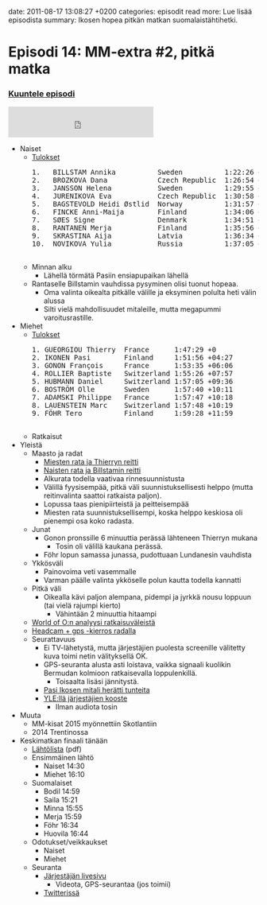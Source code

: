 date: 2011-08-17 13:08:27 +0200
categories: episodit
read more: Lue lis&auml;&auml; episodista
summary: Ikosen hopea pitk&auml;n matkan suomalaist&auml;htihetki.

# Episodi 14: MM-extra #2, pitk&auml; matka

### [Kuuntele episodi](http://podcast.raskaasti.fi/3233/30043-episodi-14-mm-extra-2-pitka-matka)
<iframe src="http://www.facebook.com/plugins/likebox.php?href=http%3A%2F%2Fwww.facebook.com%2Fpages%2FRaskaasti%2F164707666913459&amp;width=292&amp;colorscheme=dark&amp;show_faces=false&amp;stream=false&amp;header=false&amp;height=62" scrolling="no" frameborder="0" style="border:none; overflow:hidden; width:292px; height:62px;" allowTransparency="true">
</iframe>

<ul>
  <li>Naiset
  </li>
  <li style="list-style: none">
    <ul>
      <li>
        <a href="http://live.woc2011.fr/data/uploads/live/long-finals/W-100.html">Tulokset</a>
        <pre>
1.   BILLSTAM Annika          Sweden          1:22:26 +0
2.   BROZKOVA Dana            Czech Republic  1:26:54 +04:28
3.   JANSSON Helena           Sweden          1:29:55 +07:29
4.   JURENIKOVA Eva           Czech Republic  1:30:58 +08:32
5.   BAGSTEVOLD Heidi &Oslash;stlid  Norway          1:31:57 +09:31
6.   FINCKE Anni-Maija        Finland         1:34:06 +11:40
7.   S&Oslash;ES Signe               Denmark         1:34:51 +12:25
8.   RANTANEN Merja           Finland         1:35:56 +13:30
9.   SKRASTINA Aija           Latvia          1:36:34 +14:08
10.  NOVIKOVA Yulia           Russia          1:37:05 +14:39
        
</pre>
      </li>
    </ul>
  </li>
</ul>
<ul>
  <li style="list-style: none">
    <ul>
      <li>Minnan alku
      </li>
      <li style="list-style: none">
        <ul>
          <li>L&auml;hell&auml; t&ouml;rm&auml;t&auml; Pasiin ensiapupaikan l&auml;hell&auml;
          </li>
        </ul>
      </li>
      <li>Rantaselle Billstamin vauhdissa pysyminen olisi tuonut hopeaa.
      </li>
      <li style="list-style: none">
        <ul>
          <li>Oma valinta oikealta pitk&auml;lle v&auml;lille ja eksyminen polulta heti v&auml;lin alussa
          </li>
          <li>Silti viel&auml; mahdollisuudet mitaleille, mutta megapummi varoitusrastille.
          </li>
        </ul>
      </li>
    </ul>
  </li>
  <li>Miehet
  </li>
  <li style="list-style: none">
    <ul>
      <li>
        <a href="http://live.woc2011.fr/data/uploads/live/long-finals/M-100.html">Tulokset</a>
        <p>
          <pre>
1. GUEORGIOU Thierry  France      1:47:29 +0
2. IKONEN Pasi        Finland     1:51:56 +04:27
3. GONON Fran&ccedil;ois     France      1:53:35 +06:06
4. ROLLIER Baptiste   Switzerland 1:55:26 +07:57
5. HUBMANN Daniel     Switzerland 1:57:05 +09:36
6. BOSTR&Ouml;M Olle       Sweden      1:57:40 +10:11
7. ADAMSKI Philippe   France      1:57:47 +10:18
8. LAUENSTEIN Marc    Switzerland 1:57:48 +10:19
9. F&Ouml;HR Tero          Finland     1:59:28 +11:59            
          </pre>
        </p>
      </li>
    </ul>
  </li>
</ul>

<ul>
  <li style="list-style: none">
    <ul>
      <li>Ratkaisut
      </li>
    </ul>
  </li>
  <li>Yleist&auml;
  </li>
  <li style="list-style: none">
    <ul>
      <li>Maasto ja radat
      </li>
      <li style="list-style: none">
        <ul>
          <li>
            <a href="http://live.woc2011.fr/data/uploads/maps/long_jpg/1.Thierry-Gueorgiou.jpg">Miesten rata ja Thierryn reitti</a>
          </li>
          <li>
            <a href="http://live.woc2011.fr/data/uploads/maps/long_jpg/1_Annika-Billstam.jpg">Naisten rata ja Billstamin reitti</a>
          </li>
          <li>Alkurata todella vaativaa rinnesuunnistusta
          </li>
          <li>V&auml;lill&auml; fyysisemp&auml;&auml;, pitk&auml; v&auml;li suunnistuksellisesti helppo (mutta reitinvalinta saattoi ratkaista paljon).
          </li>
          <li>Lopussa taas pienipiirteist&auml; ja peitteisemp&auml;&auml;
          </li>
          <li>Miesten rata suunnistuksellisempi, koska helppo keskiosa oli pienempi osa koko radasta.
          </li>
        </ul>
      </li>
      <li>Junat
      </li>
      <li style="list-style: none">
        <ul>
          <li>Gonon pronssille 6 minuuttia per&auml;ss&auml; l&auml;hteneen Thierryn mukana
          </li>
          <li style="list-style: none">
            <ul>
              <li>Tosin oli v&auml;lill&auml; kaukana per&auml;ss&auml;.
              </li>
            </ul>
          </li>
          <li>F&ouml;hr lopun samassa junassa, pudottuaan Lundanesin vauhdista
          </li>
        </ul>
      </li>
      <li>Ykk&ouml;sv&auml;li
      </li>
      <li style="list-style: none">
        <ul>
          <li>Painovoima veti vasemmalle
          </li>
          <li>Varman p&auml;&auml;lle valinta ykk&ouml;selle polun kautta todella kannatti
          </li>
        </ul>
      </li>
      <li>Pitk&auml; v&auml;li
      </li>
      <li style="list-style: none">
        <ul>
          <li>Oikealla k&auml;vi paljon alempana, pidempi ja jyrkk&auml; nousu loppuun (tai viel&auml; rajumpi kierto)
          </li>
          <li style="list-style: none">
            <ul>
              <li>V&auml;hint&auml;&auml;n 2 minuuttia hitaampi
              </li>
            </ul>
          </li>
        </ul>
      </li>
      <li>
        <a href="http://news.worldofo.com/2011/08/18/gps-illustrations-woc-long-distance/">World of O:n analyysi ratkaisuv&auml;leist&auml;</a>
      </li>
      <li>
        <a href="http://news.worldofo.com/2011/08/19/woc-long-headcam-gps/">Headcam + gps -kierros radalla</a>
      </li>
      <li>Seurattavuus
      </li>
      <li style="list-style: none">
        <ul>
          <li>Ei TV-l&auml;hetyst&auml;, mutta j&auml;rjest&auml;jien puolesta screenille v&auml;litetty kuva toimi netin v&auml;lityksell&auml; OK.
          </li>
          <li>GPS-seuranta alusta asti loistava, vaikka signaali kuolikin Bermudan kolmioon ratkaisevalla loppulenkill&auml;.
          </li>
          <li style="list-style: none">
            <ul>
              <li>Toisaalta lis&auml;si j&auml;nnityst&auml;.
              </li>
            </ul>
          </li>
          <li>
            <a href="http://areena.yle.fi/video/1313693852699">Pasi Ikosen mitali her&auml;tti tunteita</a>
          </li>
          <li>
            <a href="http://areena.yle.fi/video/1313666399061">YLE:ll&auml; j&auml;rjest&auml;jien kooste</a>
          </li>
          <li style="list-style: none">
            <ul>
              <li>Ilman audiota tosin
              </li>
            </ul>
          </li>
        </ul>
      </li>
    </ul>
  </li>
  <li>Muuta
  </li>
  <li style="list-style: none">
    <ul>
      <li>MM-kisat 2015 my&ouml;nnettiin Skotlantiin
      </li>
      <li>2014 Trentinossa
      </li>
    </ul>
  </li>
  <li>Keskimatkan finaali t&auml;n&auml;&auml;n
  </li>
  <li style="list-style: none">
    <ul>
      <li>
        <a href="http://live.woc2011.fr/data/uploads/startlist/sl_woc2011_middle_final_public.pdf">L&auml;ht&ouml;lista</a> (pdf)
      </li>
      <li>Ensimm&auml;inen l&auml;ht&ouml;
      </li>
      <li style="list-style: none">
        <ul>
          <li>Naiset 14:30
          </li>
          <li>Miehet 16:10
          </li>
        </ul>
      </li>
      <li>Suomalaiset
      </li>
      <li style="list-style: none">
        <ul>
          <li>Bodil 14:59
          </li>
          <li>Saila 15:21
          </li>
          <li>Minna 15:55
          </li>
          <li>Merja 15:59
          </li>
          <li>F&ouml;hr 16:34
          </li>
          <li>Huovila 16:44
          </li>
        </ul>
      </li>
      <li>Odotukset/veikkaukset
      </li>
      <li style="list-style: none">
        <ul>
          <li>Naiset
          </li>
          <li>Miehet
          </li>
        </ul>
      </li>
      <li>Seuranta
      </li>
      <li style="list-style: none">
        <ul>
          <li>
            <a href="http://live.woc2011.fr/index.php?id=middle-distance">J&auml;rjest&auml;j&auml;n livesivu</a>
          </li>
          <li style="list-style: none">
            <ul>
              <li>Videota, GPS-seurantaa (jos toimii)
              </li>
            </ul>
          </li>
          <li>
            <a href="http://twitter.com/raskaasti">Twitteriss&auml;</a>&nbsp;
          </li>
        </ul>
      </li>
    </ul>
  </li>
</ul>
